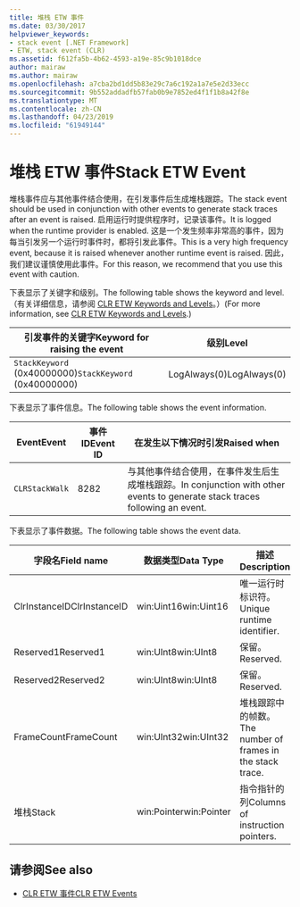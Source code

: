 ```yaml
---
title: 堆栈 ETW 事件
ms.date: 03/30/2017
helpviewer_keywords:
- stack event [.NET Framework]
- ETW, stack event (CLR)
ms.assetid: f612fa5b-4b62-4593-a19e-85c9b1018dce
author: mairaw
ms.author: mairaw
ms.openlocfilehash: a7cba2bd1dd5b83e29c7a6c192a1a7e5e2d33ecc
ms.sourcegitcommit: 9b552addadfb57fab0b9e7852ed4f1f1b8a42f8e
ms.translationtype: MT
ms.contentlocale: zh-CN
ms.lasthandoff: 04/23/2019
ms.locfileid: "61949144"
---
```

# <a name="stack-etw-event"></a><span data-ttu-id="acebf-102">堆栈 ETW 事件</span><span class="sxs-lookup"><span data-stu-id="acebf-102">Stack ETW Event</span></span>
<span data-ttu-id="acebf-103">堆栈事件应与其他事件结合使用，在引发事件后生成堆栈跟踪。</span><span class="sxs-lookup"><span data-stu-id="acebf-103">The stack event should be used in conjunction with other events to generate stack traces after an event is raised.</span></span> <span data-ttu-id="acebf-104">启用运行时提供程序时，记录该事件。</span><span class="sxs-lookup"><span data-stu-id="acebf-104">It is logged when the runtime provider is enabled.</span></span> <span data-ttu-id="acebf-105">这是一个发生频率非常高的事件，因为每当引发另一个运行时事件时，都将引发此事件。</span><span class="sxs-lookup"><span data-stu-id="acebf-105">This is a very high frequency event, because it is raised whenever another runtime event is raised.</span></span> <span data-ttu-id="acebf-106">因此，我们建议谨慎使用此事件。</span><span class="sxs-lookup"><span data-stu-id="acebf-106">For this reason, we recommend that you use this event with caution.</span></span>  
  
 <span data-ttu-id="acebf-107">下表显示了关键字和级别。</span><span class="sxs-lookup"><span data-stu-id="acebf-107">The following table shows the keyword and level.</span></span> <span data-ttu-id="acebf-108">（有关详细信息，请参阅 [CLR ETW Keywords and Levels](../../../docs/framework/performance/clr-etw-keywords-and-levels.md)。）</span><span class="sxs-lookup"><span data-stu-id="acebf-108">(For more information, see [CLR ETW Keywords and Levels](../../../docs/framework/performance/clr-etw-keywords-and-levels.md).)</span></span>  
  
|<span data-ttu-id="acebf-109">引发事件的关键字</span><span class="sxs-lookup"><span data-stu-id="acebf-109">Keyword for raising the event</span></span>|<span data-ttu-id="acebf-110">级别</span><span class="sxs-lookup"><span data-stu-id="acebf-110">Level</span></span>|  
|-----------------------------------|-----------|  
|<span data-ttu-id="acebf-111">`StackKeyword` (0x40000000)</span><span class="sxs-lookup"><span data-stu-id="acebf-111">`StackKeyword` (0x40000000)</span></span>|<span data-ttu-id="acebf-112">LogAlways(0)</span><span class="sxs-lookup"><span data-stu-id="acebf-112">LogAlways(0)</span></span>|  
  
 <span data-ttu-id="acebf-113">下表显示了事件信息。</span><span class="sxs-lookup"><span data-stu-id="acebf-113">The following table shows the event information.</span></span>  
  
|<span data-ttu-id="acebf-114">Event</span><span class="sxs-lookup"><span data-stu-id="acebf-114">Event</span></span>|<span data-ttu-id="acebf-115">事件 ID</span><span class="sxs-lookup"><span data-stu-id="acebf-115">Event ID</span></span>|<span data-ttu-id="acebf-116">在发生以下情况时引发</span><span class="sxs-lookup"><span data-stu-id="acebf-116">Raised when</span></span>|  
|-----------|--------------|-----------------|  
|`CLRStackWalk`|<span data-ttu-id="acebf-117">82</span><span class="sxs-lookup"><span data-stu-id="acebf-117">82</span></span>|<span data-ttu-id="acebf-118">与其他事件结合使用，在事件发生后生成堆栈跟踪。</span><span class="sxs-lookup"><span data-stu-id="acebf-118">In conjunction with other events to generate stack traces following an event.</span></span>|  
  
 <span data-ttu-id="acebf-119">下表显示了事件数据。</span><span class="sxs-lookup"><span data-stu-id="acebf-119">The following table shows the event data.</span></span>  
  
|<span data-ttu-id="acebf-120">字段名</span><span class="sxs-lookup"><span data-stu-id="acebf-120">Field name</span></span>|<span data-ttu-id="acebf-121">数据类型</span><span class="sxs-lookup"><span data-stu-id="acebf-121">Data Type</span></span>|<span data-ttu-id="acebf-122">描述</span><span class="sxs-lookup"><span data-stu-id="acebf-122">Description</span></span>|  
|----------------|---------------|-----------------|  
|<span data-ttu-id="acebf-123">ClrInstanceID</span><span class="sxs-lookup"><span data-stu-id="acebf-123">ClrInstanceID</span></span>|<span data-ttu-id="acebf-124">win:Uint16</span><span class="sxs-lookup"><span data-stu-id="acebf-124">win:Uint16</span></span>|<span data-ttu-id="acebf-125">唯一运行时标识符。</span><span class="sxs-lookup"><span data-stu-id="acebf-125">Unique runtime identifier.</span></span>|  
|<span data-ttu-id="acebf-126">Reserved1</span><span class="sxs-lookup"><span data-stu-id="acebf-126">Reserved1</span></span>|<span data-ttu-id="acebf-127">win:UInt8</span><span class="sxs-lookup"><span data-stu-id="acebf-127">win:UInt8</span></span>|<span data-ttu-id="acebf-128">保留。</span><span class="sxs-lookup"><span data-stu-id="acebf-128">Reserved.</span></span>|  
|<span data-ttu-id="acebf-129">Reserved2</span><span class="sxs-lookup"><span data-stu-id="acebf-129">Reserved2</span></span>|<span data-ttu-id="acebf-130">win:UInt8</span><span class="sxs-lookup"><span data-stu-id="acebf-130">win:UInt8</span></span>|<span data-ttu-id="acebf-131">保留。</span><span class="sxs-lookup"><span data-stu-id="acebf-131">Reserved.</span></span>|  
|<span data-ttu-id="acebf-132">FrameCount</span><span class="sxs-lookup"><span data-stu-id="acebf-132">FrameCount</span></span>|<span data-ttu-id="acebf-133">win:UInt32</span><span class="sxs-lookup"><span data-stu-id="acebf-133">win:UInt32</span></span>|<span data-ttu-id="acebf-134">堆栈跟踪中的帧数。</span><span class="sxs-lookup"><span data-stu-id="acebf-134">The number of frames in the stack trace.</span></span>|  
|<span data-ttu-id="acebf-135">堆栈</span><span class="sxs-lookup"><span data-stu-id="acebf-135">Stack</span></span>|<span data-ttu-id="acebf-136">win:Pointer</span><span class="sxs-lookup"><span data-stu-id="acebf-136">win:Pointer</span></span>|<span data-ttu-id="acebf-137">指令指针的列</span><span class="sxs-lookup"><span data-stu-id="acebf-137">Columns of instruction pointers.</span></span>|  
  
## <a name="see-also"></a><span data-ttu-id="acebf-138">请参阅</span><span class="sxs-lookup"><span data-stu-id="acebf-138">See also</span></span>

- [<span data-ttu-id="acebf-139">CLR ETW 事件</span><span class="sxs-lookup"><span data-stu-id="acebf-139">CLR ETW Events</span></span>](../../../docs/framework/performance/clr-etw-events.md)
